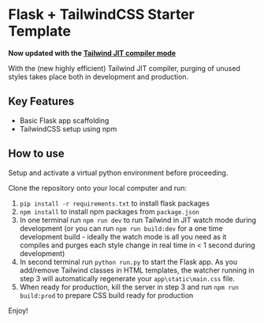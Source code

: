 # Flask + TailwindCSS Starter Template
**Now updated with the [Tailwind JIT compiler mode](https://tailwindcss.com/docs/just-in-time-mode#enabling-jit-mode)**

With the (new highly efficient) Tailwind JIT compiler, purging of unused styles takes place both in development and production. 

## Key Features
- Basic Flask app scaffolding
- TailwindCSS setup using npm

## How to use
Setup and activate a virtual python environment before proceeding.

Clone the repository onto your local computer and run:

1. `pip install -r requirements.txt` to install flask packages
2. `npm install` to install npm packages from `package.json`
3. In one terminal run `npm run dev` to run Tailwind in JIT watch mode during development (or you can run `npm run build:dev` for a one time development build - ideally the watch mode is all you need as it compiles and purges each style change in real time in < 1 second during development)
4. In second terminal run `python run.py` to start the Flask app. As you add/remove Tailwind classes in HTML templates, the watcher running in step 3 will automatically regenerate your `app\static\main.css` file.
4. When ready for production, kill the server in step 3 and run  `npm run build:prod` to prepare CSS build ready for production

Enjoy!

